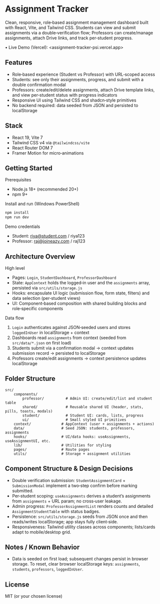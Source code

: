 # Assignment Tracker

Clean, responsive, role‑based assignment management dashboard built with React, Vite, and Tailwind CSS. Students can view and submit assignments via a double‑verification flow; Professors can create/manage assignments, attach Drive links, and track per‑student progress.

• Live Demo (Vercel): <assignment-tracker-psi.vercel.app>

## Features

- Role‑based experience (Student vs Professor) with URL‑scoped access
- Students: see only their assignments, progress, and submit with a double confirmation modal
- Professors: create/edit/delete assignments, attach Drive template links, and view per‑student status with progress indicators
- Responsive UI using Tailwind CSS and shadcn‑style primitives
- No backend required: data seeded from JSON and persisted to localStorage

## Stack

- React 19, Vite 7
- Tailwind CSS v4 via `@tailwindcss/vite`
- React Router DOM 7
- Framer Motion for micro‑animations

## Getting Started

Prerequisites

- Node.js 18+ (recommended 20+)
- npm 9+

Install and run (Windows PowerShell)

```powershell
npm install
npm run dev
```

Demo credentials

- Student: riya@student.com / riya123
- Professor: raj@joineazy.com / raj123

## Architecture Overview

High level

- Pages: `Login`, `StudentDashboard`, `ProfessorDashboard`
- State: `AppContext` holds the logged‑in user and the `assignments` array, persisted via `src/utils/storage.js`
- Hooks: encapsulate UI logic (submission flow, form state, filters) and data selection (per‑student views)
- UI: Component‑based composition with shared building blocks and role‑specific components

Data flow

1. `Login` authenticates against JSON‑seeded users and stores `loggedInUser` in localStorage + context
2. Dashboards read `assignments` from context (seeded from `src/data/*.json` on first load)
3. Students submit via a confirmation modal → context updates submission record → persisted to localStorage
4. Professors create/edit assignments → context persistence updates localStorage

## Folder Structure

```
src/
	components/
		professor/          # Admin UI: create/edit/list and student table
		shared/             # Reusable shared UI (header, stats, pills, toasts, modals)
		student/            # Student UI: cards, lists, progress
		ui/                 # Small styled UI primitives
	context/              # AppContext (user + assignments + actions)
	data/                 # Seed JSON: students, professors, assignments
	hooks/                # UI/data hooks: useAssignments, useAssignmentUI, etc.
	lib/                  # Utilities for styling
	pages/                # Route pages
	utils/                # Storage + assignment utilities
```

## Component Structure & Design Decisions

- Double verification submission: `StudentAssignmentCard` + `SubmissionModal` implement a two‑step confirm before marking submitted.
- Per‑student scoping: `useAssignments` derives a student’s assignments from `assignments` + URL param; no cross‑user leakage.
- Admin progress: `ProfessorAssignmentList` renders counts and detailed `AssignmentStudentTable` with status badges.
- Persistence: `src/utils/storage.js` seeds from JSON once and then reads/writes localStorage; app stays fully client‑side.
- Responsiveness: Tailwind utility classes across components; lists/cards adapt to mobile/desktop grid.

## Notes / Known Behavior

- Data is seeded on first load; subsequent changes persist in browser storage. To reset, clear browser localStorage keys: `assignments`, `students`, `professors`, `loggedInUser`.

## License

MIT (or your chosen license)
